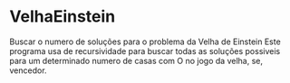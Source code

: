 # VelhaEinstein
Buscar o numero de soluções para o problema da Velha de Einstein
Este programa usa de recursividade para buscar todas as soluções possiveis para um determinado numero de casas com O no jogo da velha, se, vencedor.
